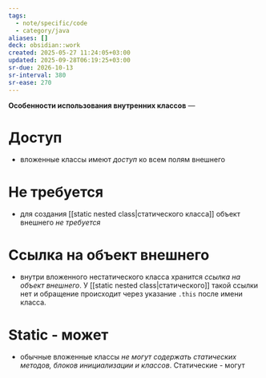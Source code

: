 ```yaml
---
tags:
  - note/specific/code
  - category/java
aliases: []
deck: obsidian::work
created: 2025-05-27 11:24:05+03:00
updated: 2025-09-28T06:19:25+03:00
sr-due: 2026-10-13
sr-interval: 380
sr-ease: 270
---
```


**Особенности использования внутренних классов**
—
# Доступ
- вложенные классы имеют *доступ* ко всем полям внешнего
# Не требуется
- для создания [[static nested class|статического класса]] объект внешнего *не требуется*
# Ссылка на объект внешнего
- внутри вложенного нестатического класса хранится *ссылка на объект внешнего*. У [[static nested class|статического]] такой ссылки нет и обращение происходит через указание `.this` после имени класса.
# Static - может
- обычные вложенные классы *не могут содержать статических методов, блоков инициализации и классов*. Статические - могут
